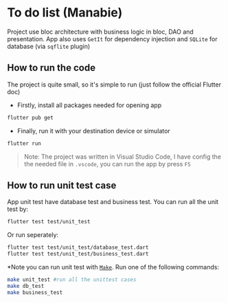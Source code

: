 # To do list (Manabie)
Project use bloc architecture with business logic in bloc, DAO and presentation. App also uses `GetIt` for dependency injection and `SQLite` for database (via `sqflite` plugin)
## How to run the code
The project is quite small, so it's simple to run (just follow the official Flutter doc)
- Firstly, install all packages needed for opening app
```sh
flutter pub get
```

- Finally, run it with your destination device or simulator
```sh
flutter run
```

>Note: The project was written in Visual Studio Code, I have config the the needed file in `.vscode`, you can run the app by press `F5`

## How to run unit test case
App unit test have database test and business test. You can run all the unit test by:
```sh
flutter test test/unit_test
```
Or run seperately:
```sh
flutter test test/unit_test/database_test.dart
flutter test test/unit_test/business_test.dart
```

*Note you can run unit test with [`Make`](https://formulae.brew.sh/formula/make). Run one of the following commands:
```sh
make unit_test #run all the unittest cases
make db_test
make business_test
```